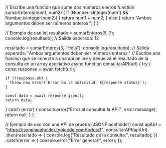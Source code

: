 // Escribe una funcion que sume dos numeros eneros
function sumarEnteros(num1, num2) {
  if (Number.isInteger(num1) && Number.isInteger(num2)) {
    return num1 + num2;
  } else {
    return "Ambos argumentos deben ser números enteros.";
  }
}

// Ejemplo de uso
let resultado = sumarEnteros(5, 7);
console.log(resultado); // Salida esperada: 12

resultado = sumarEnteros(3, "Hola");
console.log(resultado); // Salida esperada: "Ambos argumentos deben ser números enteros."
// Escribe una funcion que se conecte a una api online y devuelva el resultado de la consulta en un array asociativo
async function consultarAPI(url) {
  try {
    const response = await fetch(url);

    if (!response.ok) {
      throw new Error(`Error en la solicitud: ${response.status}`);
    }

    const data = await response.json();
    return data;
  } catch (error) {
    console.error("Error al consultar la API:", error.message);
    return null;
  }
}

// Ejemplo de uso con una API de prueba (JSONPlaceholder)
const apiUrl = "https://jsonplaceholder.typicode.com/todos/1";
consultarAPI(apiUrl)
  .then(resultado => {
    console.log("Resultado de la consulta:", resultado);
  })
  .catch(error => {
    console.error("Error general:", error);
  });
  
